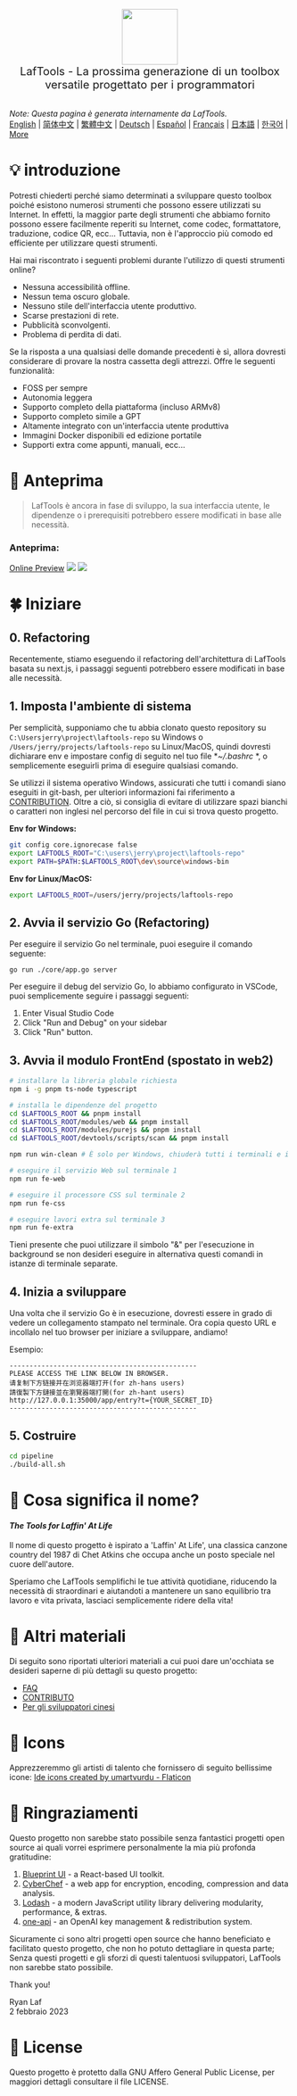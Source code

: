 <p align="center">
<img width="100" src="https://github.com/work7z/LafTools/blob/dev/modules/web2/public/static/icon.png?raw=true"></img>
<br>
<span style="font-size:20px">LafTools - La prossima generazione di un toolbox versatile progettato per i programmatori
</span>
<!-- <center>
<div style="text-align:center;">
<a target="_blank" href="http://cloud.laf-tools.com">Anteprima della versione Insider di LafTools</a>
</div>
</center> -->
<br><br>
</p>

<i>Note: Questa pagina è generata internamente da LafTools.</i> <br/> [English](/docs/en_US)  |  [简体中文](/docs/zh_CN)  |  [繁體中文](/docs/zh_HK)  |  [Deutsch](/docs/de)  |  [Español](/docs/es)  |  [Français](/docs/fr)  |  [日本語](/docs/ja)  |  [한국어](/docs/ko) | [More](/docs/) <br/>

# 💡 introduzione

Potresti chiederti perché siamo determinati a sviluppare questo toolbox poiché esistono numerosi strumenti che possono essere utilizzati su Internet. In effetti, la maggior parte degli strumenti che abbiamo fornito possono essere facilmente reperiti su Internet, come codec, formattatore, traduzione, codice QR, ecc… Tuttavia, non è l'approccio più comodo ed efficiente per utilizzare questi strumenti.

Hai mai riscontrato i seguenti problemi durante l'utilizzo di questi strumenti online?

- Nessuna accessibilità offline.
- Nessun tema oscuro globale.
- Nessuno stile dell'interfaccia utente produttivo.
- Scarse prestazioni di rete.
- Pubblicità sconvolgenti.
- Problema di perdita di dati.

Se la risposta a una qualsiasi delle domande precedenti è sì, allora dovresti considerare di provare la nostra cassetta degli attrezzi. Offre le seguenti funzionalità:

- FOSS per sempre
- Autonomia leggera
- Supporto completo della piattaforma (incluso ARMv8)
- Supporto completo simile a GPT
- Altamente integrato con un'interfaccia utente produttiva
- Immagini Docker disponibili ed edizione portatile
- Supporti extra come appunti, manuali, ecc...

# 🌠 Anteprima

> LafTools è ancora in fase di sviluppo, la sua interfaccia utente, le dipendenze o i prerequisiti potrebbero essere modificati in base alle necessità.

### Anteprima:

[Online Preview](http://cloud.laf-tools.com)
![](https://github.com/work7z/LafTools/blob/dev/devtools/images/preview.png?raw=true)
![](https://github.com/work7z/LafTools/blob/dev/devtools/images/preview-dark.png?raw=true)

# 🍀 Iniziare

## 0. Refactoring

Recentemente, stiamo eseguendo il refactoring dell'architettura di LafTools basata su next.js, i passaggi seguenti potrebbero essere modificati in base alle necessità.

## 1. Imposta l'ambiente di sistema

Per semplicità, supponiamo che tu abbia clonato questo repository su `C:\Usersjerry\project\laftools-repo` su Windows o `/Users/jerry/projects/laftools-repo` su Linux/MacOS, quindi dovresti dichiarare env e impostare config di seguito nel tuo file **~/.bashrc* *, o semplicemente eseguirli prima di eseguire qualsiasi comando.

Se utilizzi il sistema operativo Windows, assicurati che tutti i comandi siano eseguiti in git-bash, per ulteriori informazioni fai riferimento a [CONTRIBUTION](./docs/CONTRIBUTION.md). Oltre a ciò, si consiglia di evitare di utilizzare spazi bianchi o caratteri non inglesi nel percorso del file in cui si trova questo progetto.

**Env for Windows:**

```bash
git config core.ignorecase false
export LAFTOOLS_ROOT="C:\users\jerry\project\laftools-repo"
export PATH=$PATH:$LAFTOOLS_ROOT\dev\source\windows-bin
```

**Env for Linux/MacOS:**

```bash
export LAFTOOLS_ROOT=/users/jerry/projects/laftools-repo
```

## 2. Avvia il servizio Go (Refactoring)

Per eseguire il servizio Go nel terminale, puoi eseguire il comando seguente:

```shell
go run ./core/app.go server
```

Per eseguire il debug del servizio Go, lo abbiamo configurato in VSCode, puoi semplicemente seguire i passaggi seguenti:

1. Enter Visual Studio Code
2. Click "Run and Debug" on your sidebar
3. Click "Run" button.

## 3. Avvia il modulo FrontEnd (spostato in web2)

```bash
# installare la libreria globale richiesta
npm i -g pnpm ts-node typescript

# installa le dipendenze del progetto
cd $LAFTOOLS_ROOT && pnpm install
cd $LAFTOOLS_ROOT/modules/web && pnpm install
cd $LAFTOOLS_ROOT/modules/purejs && pnpm install
cd $LAFTOOLS_ROOT/devtools/scripts/scan && pnpm install

npm run win-clean # È solo per Windows, chiuderà tutti i terminali e i processi precedenti.

# eseguire il servizio Web sul terminale 1
npm run fe-web

# eseguire il processore CSS sul terminale 2
npm run fe-css

# eseguire lavori extra sul terminale 3
npm run fe-extra

```

Tieni presente che puoi utilizzare il simbolo "&" per l'esecuzione in background se non desideri eseguire in alternativa questi comandi in istanze di terminale separate.

## 4. Inizia a sviluppare

Una volta che il servizio Go è in esecuzione, dovresti essere in grado di vedere un collegamento stampato nel terminale. Ora copia questo URL e incollalo nel tuo browser per iniziare a sviluppare, andiamo!

Esempio:

```output
-----------------------------------------------
PLEASE ACCESS THE LINK BELOW IN BROWSER.
请复制下方链接并在浏览器端打开(for zh-hans users)
請復製下方鏈接並在瀏覽器端打開(for zh-hant users)
http://127.0.0.1:35000/app/entry?t={YOUR_SECRET_ID}
-----------------------------------------------
```

## 5. Costruire

```bash
cd pipeline
./build-all.sh
```

# 🌱 Cosa significa il nome?

#### _The Tools for Laffin' At Life_

Il nome di questo progetto è ispirato a 'Laffin' At Life', una classica canzone country del 1987 di Chet Atkins che occupa anche un posto speciale nel cuore dell'autore.

Speriamo che LafTools semplifichi le tue attività quotidiane, riducendo la necessità di straordinari e aiutandoti a mantenere un sano equilibrio tra lavoro e vita privata, lasciaci semplicemente ridere della vita!

# 📑 Altri materiali

Di seguito sono riportati ulteriori materiali a cui puoi dare un'occhiata se desideri saperne di più dettagli su questo progetto:

- [FAQ](/docs/it/FAQ.md)
- [CONTRIBUTO](/docs/it/CONTRIBUTION.md)
- [Per gli sviluppatori cinesi](/devtools/notes/common/issues.md)

# 💐 Icons

Apprezzeremmo gli artisti di talento che fornissero di seguito bellissime icone:
<a href="https://www.flaticon.com/free-icons/ide" title="ide icons">Ide icons created by umartvurdu - Flaticon</a>

# 🙏 Ringraziamenti

Questo progetto non sarebbe stato possibile senza fantastici progetti open source ai quali vorrei esprimere personalmente la mia più profonda gratitudine:

1. [Blueprint UI](https://blueprintjs.com/) - a React-based UI toolkit.
1. [CyberChef](https://github.com/gchq/CyberChef/tree/master) - a web app for encryption, encoding, compression and data analysis.
1. [Lodash](https://github.com/lodash/lodash) - a modern JavaScript utility library delivering modularity, performance, & extras.
1. [one-api](https://github.com/songquanpeng/one-api) - an OpenAI key management & redistribution system.

Sicuramente ci sono altri progetti open source che hanno beneficiato e facilitato questo progetto, che non ho potuto dettagliare in questa parte; Senza questi progetti e gli sforzi di questi talentuosi sviluppatori, LafTools non sarebbe stato possibile.

Thank you!

Ryan Laf  
2 febbraio 2023

# 🪪 License

Questo progetto è protetto dalla GNU Affero General Public License, per maggiori dettagli consultare il file LICENSE.

